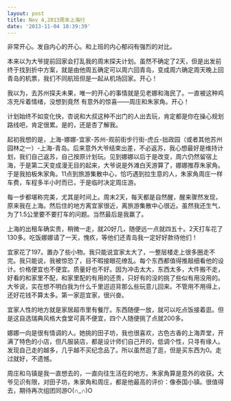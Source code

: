 ```yaml
---
layout: post
title: Nov 4,2013周末上海行
date: '2013-11-04 18:39:39'
---
```



非常开心。发自内心的开心。和上班的内心郁闷有强烈的对比。

本来以为大爷提前回家会打乱我的周末探夫计划。虽然不确定了2天，但是出发前终于找到折中方案，就是由他周五确定可以周六回青岛，变成周六确定周天晚上回青岛的机票，我们不同航班但是一起从机场回家。开心！

我以为，去苏州探夫未果，唯一的开心的事情就是见老娜和海民了。一直被这种鸡冻充斥着情绪，没想到竟然 有意外的惊喜——周庄和朱家角。开心！

计划始终不如变化快，杏说和大叔这种不出门的人出去玩，肯定都是你在操心规划路线吧，肯定很累。是的，还是杏了解我。

起初我想的是，上海-娜娜-宜家-苏州-观前街步行街-虎丘-拙政园（或者其他苏州园林之一）-上海-青岛。后来意外大爷结束出差，不必返苏，我心想最好是维持计划，我们自己返苏，自己按原计划玩。见到娜娜以后于是改变，周六仍然留宿上海，于是第二天变成漫无目的起来，大爷说是外滩白天游算了，娜娜推荐朱家角。于是我拍板朱家角。11点到旅游集散中心，恰巧遇到拉生意的人，朱家角周庄一样车费，车程多半小时而已，于是临时决定周庄游。

每一步都堪称完美，尤其是时间上。周末2天，每天都是自然醒，醒来骤然发现，原来我在上海。然后住的地方离宜家很近，离旅游集散中心很近。虽然我还生气，为了1.5公里要不要打车的问题。当然最后是我赢了。

上海的出租车确实贵，稍微一走，就20好几，随便远一点就四五十。2天打车花了130多。吃饭娜娜请了一天，愧疚，等他们还青岛我一定好好款待他们！

宜家花了197。置办了些小物。我只能说宜家太大了，一整层楼走上很多圈走不完。我只能说，我被惊恐了，目不暇接眼花缭乱。每个东西都值得推敲细看他的设计。价格便宜也不便宜。质量好也不好。因为冲击太大，东西太多，大件搬不走，好看的和家里不配，和家里配的有用的还贵，只好有的没的挑了些似有用没用的。大爷说，实在想不明白我为什么千里迢迢背那么些玩意儿回来。不管用不用得上，还好花钱不算太多。第一家逛宜家，很兴奋。

宜家人性的地方就是家居超市里有餐厅。东西随便一放，就可以吃点饭接着逛。但是这自选瑞典风格大食堂可真不便宜，四个人随便挑了点就200多。

娜娜一向是很有情调的人。她挑的田子坊，我也很喜欢，古色古香的上海弄堂，开满了特色的小店，但凡服装店，都是设计师们自己开的，低调个性，只寻有缘人。发现自己走的越多，几乎越不买纪念品了。所以虽然逛了逛，但是买东西为0。走过就好，不遗憾。

周庄和乌镇是我一直想去的，一直向往生活在的地方。朱家角算是意外的收获。大爷见识有限，对田子坊，朱家角和周庄，都是他最高的评价：像泰国小镇。很值得去，期待再次组团同游O(∩_∩)O


